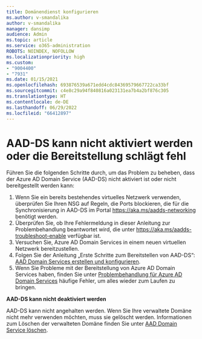 ```yaml
---
title: Domänendienst konfigurieren
ms.author: v-smandalika
author: v-smandalika
manager: dansimp
audience: Admin
ms.topic: article
ms.service: o365-administration
ROBOTS: NOINDEX, NOFOLLOW
ms.localizationpriority: high
ms.custom:
- "9004400"
- "7931"
ms.date: 01/15/2021
ms.openlocfilehash: 693876539a671edd4cdc84369579667722ca33bf
ms.sourcegitcommit: c4e8c29a94f840816a023131ea7b4a2bf876c305
ms.translationtype: HT
ms.contentlocale: de-DE
ms.lasthandoff: 06/29/2022
ms.locfileid: "66412897"
---
```

# <a name="unable-to-enable-aad-ds-or-deployment-is-failing"></a>AAD-DS kann nicht aktiviert werden oder die Bereitstellung schlägt fehl

Führen Sie die folgenden Schritte durch, um das Problem zu beheben, dass der Azure AD Domain Service (AAD-DS) nicht aktiviert ist oder nicht bereitgestellt werden kann:

1. Wenn Sie ein bereits bestehendes virtuelles Netzwerk verwenden, überprüfen Sie Ihren NSG auf Regeln, die Ports blockieren, die für die Synchronisierung in AAD-DS im Portal https://aka.ms/aadds-networking benötigt werden.
2. Überprüfen Sie, ob Ihre Fehlermeldung in dieser Anleitung zur Problembehandlung beantwortet wird, die unter   https://aka.ms/aadds-troubleshoot-enable verfügbar ist.
3. Versuchen Sie, Azure AD Domain Services in einem neuen virtuellen Netzwerk bereitzustellen.
4. Folgen Sie der Anleitung „Erste Schritte zum Bereitstellen von AAD-DS“: [AAD Domain Services erstellen und konfigurieren](https://docs.microsoft.com/azure/active-directory-domain-services/tutorial-create-instance).
5. Wenn Sie Probleme mit der Bereitstellung von Azure AD Domain Services haben, finden Sie unter [Problembehandlung für Azure AD Domain Services](https://docs.microsoft.com/azure/active-directory-domain-services/troubleshoot) häufige Fehler, um alles wieder zum Laufen zu bringen. 

**AAD-DS kann nicht deaktiviert werden**

AAD-DS kann nicht angehalten werden. Wenn Sie Ihre verwaltete Domäne nicht mehr verwenden möchten, muss sie gelöscht werden.
Informationen zum Löschen der verwalteten Domäne finden Sie unter [AAD Domain Service löschen](https://docs.microsoft.com/azure/active-directory-domain-services/delete-aadds).



